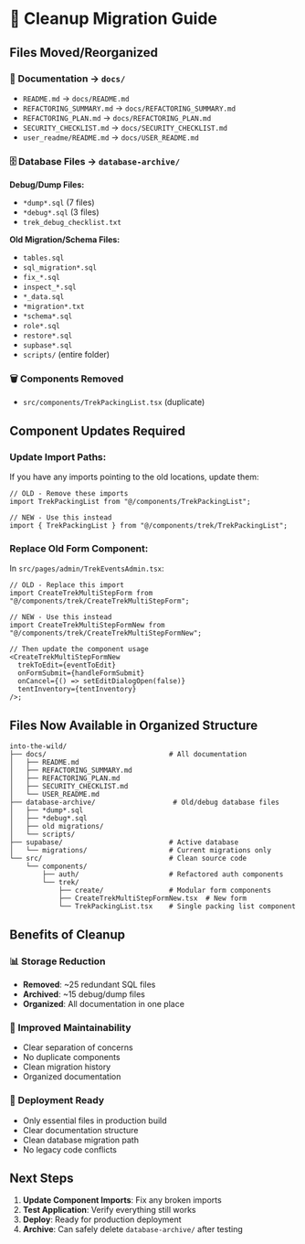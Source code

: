# 🧹 Cleanup Migration Guide

## **Files Moved/Reorganized**

### **📁 Documentation → `docs/`**

- `README.md` → `docs/README.md`
- `REFACTORING_SUMMARY.md` → `docs/REFACTORING_SUMMARY.md`
- `REFACTORING_PLAN.md` → `docs/REFACTORING_PLAN.md`
- `SECURITY_CHECKLIST.md` → `docs/SECURITY_CHECKLIST.md`
- `user_readme/README.md` → `docs/USER_README.md`

### **🗄️ Database Files → `database-archive/`**

**Debug/Dump Files:**

- `*dump*.sql` (7 files)
- `*debug*.sql` (3 files)
- `trek_debug_checklist.txt`

**Old Migration/Schema Files:**

- `tables.sql`
- `sql_migration*.sql`
- `fix_*.sql`
- `inspect_*.sql`
- `*_data.sql`
- `*migration*.txt`
- `*schema*.sql`
- `role*.sql`
- `restore*.sql`
- `supbase*.sql`
- `scripts/` (entire folder)

### **🗑️ Components Removed**

- `src/components/TrekPackingList.tsx` (duplicate)

## **Component Updates Required**

### **Update Import Paths:**

If you have any imports pointing to the old locations, update them:

```tsx
// OLD - Remove these imports
import TrekPackingList from "@/components/TrekPackingList";

// NEW - Use this instead
import { TrekPackingList } from "@/components/trek/TrekPackingList";
```

### **Replace Old Form Component:**

In `src/pages/admin/TrekEventsAdmin.tsx`:

```tsx
// OLD - Replace this import
import CreateTrekMultiStepForm from "@/components/trek/CreateTrekMultiStepForm";

// NEW - Use this instead
import CreateTrekMultiStepFormNew from "@/components/trek/CreateTrekMultiStepFormNew";

// Then update the component usage
<CreateTrekMultiStepFormNew
  trekToEdit={eventToEdit}
  onFormSubmit={handleFormSubmit}
  onCancel={() => setEditDialogOpen(false)}
  tentInventory={tentInventory}
/>;
```

## **Files Now Available in Organized Structure**

```
into-the-wild/
├── docs/                              # All documentation
│   ├── README.md
│   ├── REFACTORING_SUMMARY.md
│   ├── REFACTORING_PLAN.md
│   ├── SECURITY_CHECKLIST.md
│   └── USER_README.md
├── database-archive/                   # Old/debug database files
│   ├── *dump*.sql
│   ├── *debug*.sql
│   ├── old migrations/
│   └── scripts/
├── supabase/                          # Active database
│   └── migrations/                    # Current migrations only
└── src/                               # Clean source code
    └── components/
        ├── auth/                      # Refactored auth components
        └── trek/
            ├── create/                # Modular form components
            ├── CreateTrekMultiStepFormNew.tsx  # New form
            └── TrekPackingList.tsx    # Single packing list component
```

## **Benefits of Cleanup**

### **📊 Storage Reduction**

- **Removed**: ~25 redundant SQL files
- **Archived**: ~15 debug/dump files
- **Organized**: All documentation in one place

### **🎯 Improved Maintainability**

- Clear separation of concerns
- No duplicate components
- Clean migration history
- Organized documentation

### **🚀 Deployment Ready**

- Only essential files in production build
- Clear documentation structure
- Clean database migration path
- No legacy code conflicts

## **Next Steps**

1. **Update Component Imports**: Fix any broken imports
2. **Test Application**: Verify everything still works
3. **Deploy**: Ready for production deployment
4. **Archive**: Can safely delete `database-archive/` after testing
